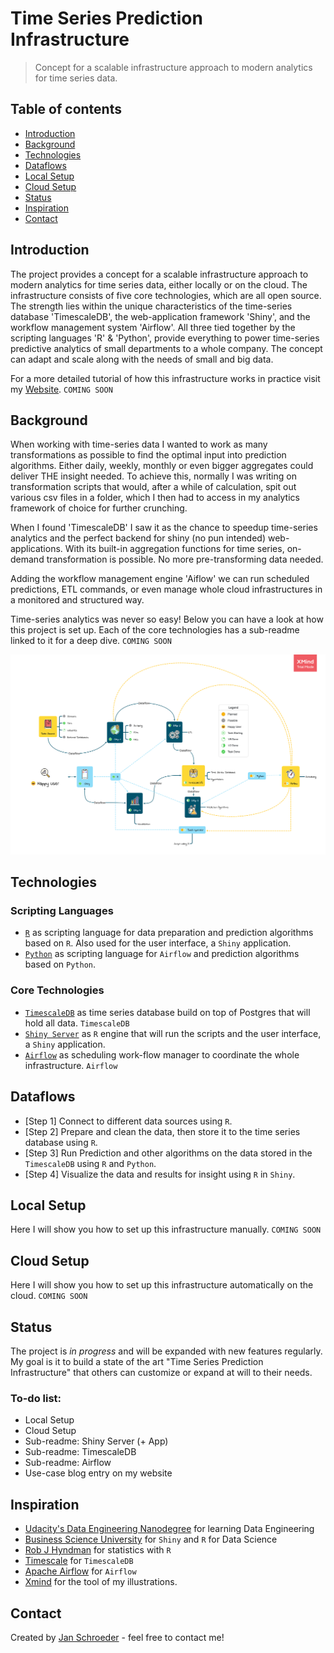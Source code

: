 # Time Series Prediction Infrastructure
> Concept for a scalable infrastructure approach to modern analytics for time series data.

## Table of contents
* [Introduction](#introduction)
* [Background](#background)
* [Technologies](#technologies)
* [Dataflows](#dataflows)
* [Local Setup](#local-setup)
* [Cloud Setup](#cloud-setup)
* [Status](#status)
* [Inspiration](#inspiration)
* [Contact](#contact)

## Introduction

The project provides a concept for a scalable infrastructure approach to modern analytics for time series data, either locally or on the cloud. The infrastructure consists of five core technologies, which are all open source. The strength lies within the unique characteristics of the time-series database 'TimescaleDB', the web-application framework 'Shiny', and the workflow management system 'Airflow'. All three tied together by the scripting languages 'R' & 'Python', provide everything to power time-series predictive analytics of small departments to a whole company. The concept can adapt and scale along with the needs of small and big data.

For a more detailed tutorial of how this infrastructure works in practice visit my [Website](http://schroederjan.com/). `COMING SOON`

## Background
When working with time-series data I wanted to work as many transformations as possible to find the optimal input into prediction algorithms. Either daily, weekly, monthly or even bigger aggregates could deliver THE insight needed. To achieve this, normally I was writing on transformation scripts that would, after a while of calculation, spit out various csv files in a folder, which I then had to access in my analytics framework of choice for further crunching. 

When I found 'TimescaleDB' I saw it as the chance to speedup time-series analytics and the perfect backend for shiny (no pun intended) web-applications. With its built-in aggregation functions for time series, on-demand transformation is possible. No more pre-transforming data needed.

Adding the workflow management engine 'Aiflow' we can run scheduled predictions, ETL commands, or even manage whole cloud infrastructures in a monitored and structured way.

Time-series analytics was never so easy!
Below you can have a look at how this project is set up.
Each of the core technologies has a sub-readme linked to it for a deep dive. `COMING SOON`

![](man/featured.png)

## Technologies

### Scripting Languages
* [`R`](https://www.r-project.org/) as scripting language for data preparation and prediction algorithms based on `R`. Also used for the user interface, a `Shiny` application.
* [`Python`](https://www.python.org/) as scripting language for `Airflow` and prediction algorithms based on `Python`.

### Core Technologies
* [`TimescaleDB`](https://github.com/AionosChina/Time-Series-Prediction-Infrastructure/tree/main/timescaledb) as time series database build on top of Postgres that will hold all data. `TimescaleDB`
* [`Shiny Server`](https://github.com/AionosChina/Time-Series-Prediction-Infrastructure/tree/main/shiny) as `R` engine that will run the scripts and the user interface, a `Shiny` application.
* [`Airflow`](https://github.com/AionosChina/Time-Series-Prediction-Infrastructure/tree/main/airflow) as scheduling work-flow manager to coordinate the whole infrastructure. `Airflow`

## Dataflows
* [Step 1] Connect to different data sources using `R`.
* [Step 2] Prepare and clean the data, then store it to the time series database using `R`.
* [Step 3] Run Prediction and other algorithms on the data stored in the `TimescaleDB` using `R` and `Python`.
* [Step 4] Visualize the data and results for insight using `R` in `Shiny`.

## Local Setup

Here I will show you how to set up this infrastructure manually. `COMING SOON`

## Cloud Setup

Here I will show you how to set up this infrastructure automatically on the cloud. `COMING SOON`

## Status
The project is _in progress_ and will be expanded with new features regularly.
My goal is it to build a state of the art "Time Series Prediction Infrastructure" that others can customize or expand at will to their needs.

### To-do list:

* Local Setup
* Cloud Setup
* Sub-readme: Shiny Server (+ App)
* Sub-readme: TimescaleDB
* Sub-readme: Airflow
* Use-case blog entry on my website

## Inspiration

* [Udacity's Data Engineering Nanodegree](https://www.udacity.com/course/data-engineer-nanodegree--nd027) for learning Data Engineering
* [Business Science University](https://university.business-science.io/) for `Shiny` and `R` for Data Science
* [Rob J Hyndman](https://robjhyndman.com/publications/) for statistics with `R` 
* [Timescale](https://www.timescale.com/) for `TimescaleDB`
* [Apache Airflow](https://airflow.apache.org/) for `Airflow`
* [Xmind](https://www.xmind.net/xmind2020/) for the tool of my illustrations.

## Contact
Created by [Jan Schroeder](https://www.schroederjan.com/) - feel free to contact me!


